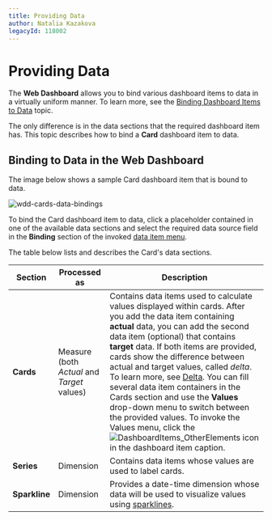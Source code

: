```yaml
---
title: Providing Data
author: Natalia Kazakova
legacyId: 118002
---
```

# Providing Data
The **Web Dashboard** allows you to bind various dashboard items to data in a virtually uniform manner. To learn more, see the [Binding Dashboard Items to Data](../../binding-dashboard-items-to-data.md) topic.

The only difference is in the data sections that the required dashboard item has. This topic describes how to bind a **Card** dashboard item to data.

## Binding to Data in the Web Dashboard
The image below shows a sample Card dashboard item that is bound to data.

![wdd-cards-data-bindings](../../../../images/img125595.png)

To bind the Card dashboard item to data, click a placeholder contained in one of the available data sections and select the required data source field in the **Binding** section of the invoked [data item menu](../../ui-elements/data-item-menu.md).

The table below lists and describes the Card's data sections.

| Section | Processed as | Description |
|---|---|---|
| **Cards** | Measure  (both _Actual_ and _Target_ values) | Contains data items used to calculate values displayed within cards. After you add the data item containing **actual** data, you can add the second data item (optional) that contains **target** data. If both items are provided, cards show the difference between actual and target values, called _delta_. To learn more, see [Delta](delta.md). You can fill several data item containers in the Cards section and use the **Values** drop-down menu to switch between the provided values. To invoke the Values menu, click the ![DashboardItems_OtherElements](../../../../images/img20169.png) icon in the dashboard item caption. |
| **Series** | Dimension | Contains data items whose values are used to label cards. |
| **Sparkline** | Dimension | Provides a date-time dimension whose data will be used to visualize values using [sparklines](sparkline.md). |